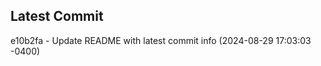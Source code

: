 
## Latest Commit
e10b2fa - Update README with latest commit info (2024-08-29 17:03:03 -0400) <Yunxi-Zhou>
